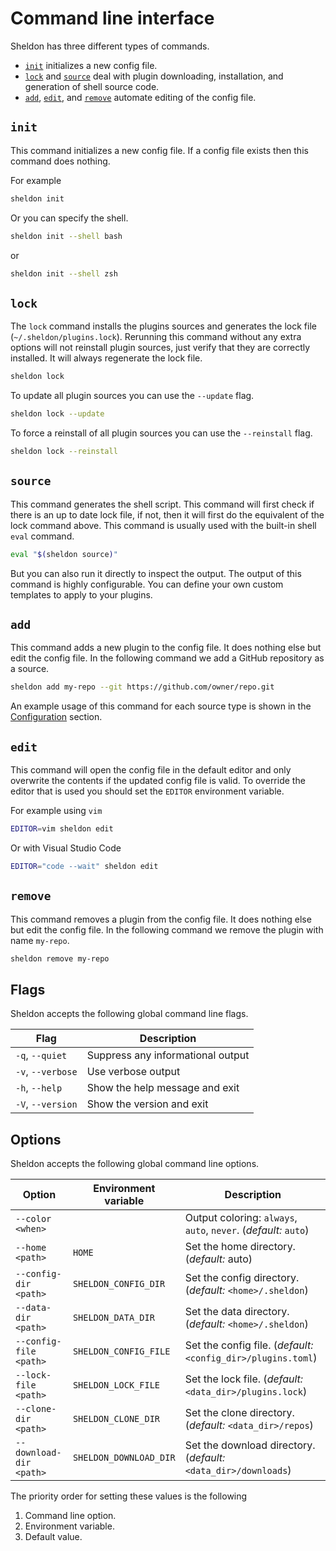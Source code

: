 # Command line interface

Sheldon has three different types of commands.

- [`init`](#init) initializes a new config file.
- [`lock`](#lock) and [`source`](#source) deal with plugin downloading,
  installation, and generation of shell source code.
- [`add`](#add), [`edit`](#edit), and [`remove`](#remove) automate editing of
  the config file.

## `init`

This command initializes a new config file. If a config file exists then this
command does nothing.

For example

```sh
sheldon init
```

Or you can specify the shell.

```sh
sheldon init --shell bash
```

or

```sh
sheldon init --shell zsh
```

## `lock`

The `lock` command installs the plugins sources and generates the lock file
(`~/.sheldon/plugins.lock`). Rerunning this command without any extra options
will not reinstall plugin sources, just verify that they are correctly
installed. It will always regenerate the lock file.

```sh
sheldon lock
```

To update all plugin sources you can use the `--update` flag.

```sh
sheldon lock --update
```

To force a reinstall of all plugin sources you can use the `--reinstall` flag.

```sh
sheldon lock --reinstall
```

## `source`

This command generates the shell script. This command will first check if there
is an up to date lock file, if not, then it will first do the equivalent of the
lock command above. This command is usually used with the built-in shell `eval`
command.

```sh
eval "$(sheldon source)"
```

But you can also run it directly to inspect the output. The output of this
command is highly configurable. You can define your own custom templates to
apply to your plugins.

## `add`

This command adds a new plugin to the config file. It does nothing else but edit
the config file. In the following command we add a GitHub repository as a
source.

```sh
sheldon add my-repo --git https://github.com/owner/repo.git
```

An example usage of this command for each source type is shown in the
[Configuration](Configuration.md) section.

## `edit`

This command will open the config file in the default editor and only overwrite
the contents if the updated config file is valid. To override the editor that is
used you should set the `EDITOR` environment variable.

For example using `vim`

```sh
EDITOR=vim sheldon edit
```

Or with Visual Studio Code

```sh
EDITOR="code --wait" sheldon edit
```

## `remove`

This command removes a plugin from the config file. It does nothing else but
edit the config file. In the following command we remove the plugin with name
`my-repo`.

```sh
sheldon remove my-repo
```

## Flags

Sheldon accepts the following global command line flags.

| Flag              | Description                       |
| ----------------- | --------------------------------- |
| `-q`, `--quiet`   | Suppress any informational output |
| `-v`, `--verbose` | Use verbose output                |
| `-h`, `--help`    | Show the help message and exit    |
| `-V`, `--version` | Show the version and exit         |

## Options

Sheldon accepts the following global command line options.

| Option                  | Environment variable   | Description                                                     |
| ----------------------- | ---------------------- | --------------------------------------------------------------- |
| `--color <when>`        |                        | Output coloring: `always`, `auto`, `never`. (*default:* `auto`) |
| `--home <path>`         | `HOME`                 | Set the home directory. (*default:* auto)                       |
| `--config-dir <path>`   | `SHELDON_CONFIG_DIR`   | Set the config directory. (*default:* `<home>/.sheldon`)        |
| `--data-dir <path>`     | `SHELDON_DATA_DIR`     | Set the data directory. (*default:* `<home>/.sheldon`)          |
| `--config-file <path>`  | `SHELDON_CONFIG_FILE`  | Set the config file. (*default:* `<config_dir>/plugins.toml`)   |
| `--lock-file <path>`    | `SHELDON_LOCK_FILE`    | Set the lock file. (*default:* `<data_dir>/plugins.lock`)       |
| `--clone-dir <path>`    | `SHELDON_CLONE_DIR`    | Set the clone directory. (*default:* `<data_dir>/repos`)        |
| `--download-dir <path>` | `SHELDON_DOWNLOAD_DIR` | Set the download directory. (*default:* `<data_dir>/downloads`) |

The priority order for setting these values is the following

1. Command line option.
2. Environment variable.
3. Default value.
